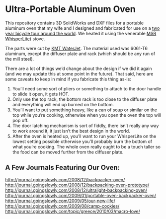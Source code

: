 # Ultra-Portable Aluminum Oven

This repository contains 3D SolidWorks and DXF files for a portable aluminum oven that my wife and I designed and fabricated for use on a [two year bicycle tour around the world](http://www.goingslowly.com/).  We heated it using the venerable [MSR WhisperLite](http://cascadedesigns.com/msr/stoves/simple-cooking/whisperlite-international-2012/product)) stove.

The parts were cut by [KMT WaterJet](http://www.kmtwaterjet.com/).  The material used was 6061-T6 aluminum, except the diffuser plate and rack (which should be any run of the mill steel).

There are a lot of things we’d change about the design if we did it again (and we may update this at some point in the future).  That said, here are some caveats to keep in mind if you fabricate this thing as-is:

1. You’ll need some sort of pliers or something to attach to the door handle to slide it open, it gets HOT.
2. Only use the top rack, the bottom rack is too close to the diffuser plate and everything will end up burned on the bottom.
3. You’ll want to put something heavy, like a can of soup or similar on the top while you’re cooking, otherwise when you open the oven the top will pop off.
4. The door latching mechanism is sort of fiddly, there isn’t really any way to work around it, it just isn’t the best design in the world.
5. After the oven is heated up, you’ll want to run your WhisperLite on the lowest setting possible otherwise you’ll probably burn the bottom of what you’re cooking.  The whole oven really ought to be a touch taller so the food can be moved further from the diffuser plate.

## A Few Journals Featuring Our Oven:
http://journal.goingslowly.com/2008/12/backpacker-oven/
http://journal.goingslowly.com/2008/12/backpacking-oven-prototype/
http://journal.goingslowly.com/2008/12/ultralight-backpacking-oven/
http://journal.goingslowly.com/2009/01/portable-oven-backpacker-oven/
http://journal.goingslowly.com/2009/05/our-new-life/
http://journal.goingslowly.com/2009/08/camp-cookies/
http://journal.goingslowly.com/topic/greece/2010/03/macro-love/